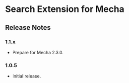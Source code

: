 Search Extension for Mecha
==========================

Release Notes
-------------

### 1.1.x

 - Prepare for Mecha 2.3.0.

### 1.0.5

 - Initial release.
